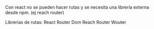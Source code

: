 Con react no se pueden hacer rutas y se necesita una librería externa desde npm. (ej reach router)

Librerias de rutas:
React Router Dom
Reach Router
Wouter